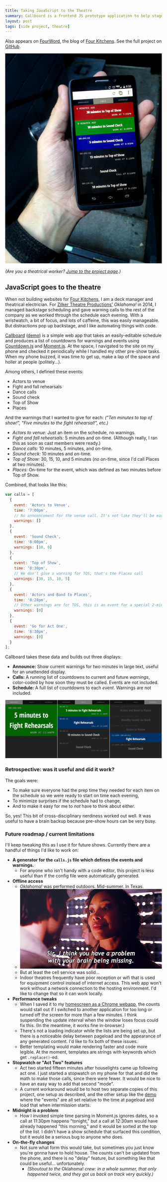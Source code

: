 ```yaml
---
title: Taking JavaScript to the Theatre
summary: Callboard is a frontend JS prototype application to help stage managers make preshow calls on a complex schedule.
layout: post
tags: [side project, theatre]
---
```


<!-- @TODO: UPDATE IMAGE SOURCES AND CITATION -->

<div class="callout">
Also appears on <a href="http://fourword.fourkitchens.com/article/callboard-javascript-goes-theatre">FourWord</a>, the blog of <a href="http://www.fourkitchens.com">Four Kitchens</a>. See the full project on <a href="https://github.com/tsmith512/callboard">GitHub</a>.
</div>

![Callboard][IMAGE]

_(Are you a theatrical worker? [Jump to the project page][CB].)_

## JavaScript goes to the theatre

When not building websites for [Four Kitchens][4K], I am a deck manager and
theatrical electrician. For [Zilker Theatre Productions'][ZTP] _Oklahoma!_ in
2014, I managed backstage scheduling and gave warning calls to the rest of
the company as we worked through the schedule each evening. With a wristwatch, a
bit of focus, and lots of caffeine, this was easily manageable. But distractions
pop up backstage, and I like automating things with code.

[Callboard][CB] ([demo][DEMO]) is a simple web app that takes an easily-editable
schedule and produces a list of countdowns for warnings and events using
[Countdown.js][CD] and [Moment.js][M]. At the space, I navigated to the site on
my phone and checked it periodically while I handled my other pre-show tasks.
When my phone buzzed, it was time to get up, make a lap of the space and holler
at people (politely...).

Among others, I defined these events:

- Actors to venue
- Fight and fall rehearsals
- Dance calls
- Sound check
- Top of Show
- Places

And the warnings that I wanted to give for each:
_("Ten minutes to top of show!", "Five minutes to the fight rehearsal!", etc.)_

- _Actors to venue:_ Just an item on the schedule, no warnings.
- _Fight and fall rehearsals:_ 5 minutes and on-time. (Although really, I ran
  this as soon as cast members were ready.)
- _Dance calls:_ 10 minutes, 5 minutes, and on-time.
- _Sound check:_ 10 minutes and on-time.
- _Top of Show:_ 30, 15, 10, and 5 minutes (_no_ on-time, since I'd call Places
  at two minutes).
- _Places:_ On-time for the event, which was defined as two minutes before Top
  of Show.

Combined, that looks like this:

``` js
var calls = [
  {
    event: 'Actors to Venue',
    time: '7:00pm',
    // No announcement for the venue call. It's not like they'll be early...
    warnings: []
  },
  {
    event: 'Sound Check',
    time: '8:00pm',
    warnings: [10, 0]
  },
  {
    event: 'Top of Show',
    time: '8:30pm',
    // We don't give a warning for TOS, that's the Places call
    warnings: [30, 15, 10, 5]
  },
  {
    event: 'Actors and Band to Places',
    time: '8:28pm',
    // Other warnings are for TOS, this is an event for a special 2-min warning
    warnings: [0]
  },
  {
    event: 'Go for Act One',
    time: '8:30pm',
    warnings: [0]
  }
];
```

Callboard takes these data and builds out three displays:

- **Announce:** Show current warnings for two minutes in large text, useful for
  an unattended display.
- **Calls:** A running list of countdowns to current and future _warnings_,
  color-coded by how soon they must be called. Events are not included.
- **Schedule:** A full list of countdowns to each _event_. Warnings are not
  included.

![Three displays][DISPLAY]


### Retrospective: was it useful and did it work?

The goals were:

- To make sure everyone had the prep time they needed for each item on the
  schedule so we were ready to start on time each evening,
- To minimize surprises if the schedule had to change,
- And to make it easy for me to _not_ have to think about either.

So, yes! This bit of cross-disciplinary nerdiness worked out well. It was useful
to have a brain backup because pre-show hours can be very busy.

### Future roadmap / current limitations

I'll keep tweaking this as I use it for future shows. Currently there are a
handful of things I'd like to work on:

- **A generator for the `calls.js` file which defines the events and warnings.**
  - For anyone who isn't handy with a code editor, this project is less useful
    than if the config file were automatically generated.
- **Offline access**
  - _Oklahoma!_ was performed outdoors. Mid-summer. In Texas.
  - ![Words of wisdom, or lack thereof][BRAIN]
  - But at least the cell service was solid...
  - Indoor theatres frequently have poor reception or wifi that is used for
    equipment control instead of internet access. This web app won't work
    without a network connection to the hosting environment. I'd like to change
    that so it can work locally.
- **Performance tweaks**
  - When I saved it to my [homescreen as a Chrome webapp][HOMESCREEN],
    the counts would stall out if I switched to another application for too
    long or turned off the screen for more than a few minutes. I think
    suspending the update interval when the window loses focus could fix this.
    (In the meantime, it works fine in-browser.)
  - There's not a loading indicator while the lists are being set up, but there
    is a noticeable delay between pageload and the appearance of any generated
    content. I'd like to fix both of these issues.
  - Better templating would make rendering faster and code more legible. At the
    moment, templates are strings with keywords which get `.replace()`-ed.
- **Stopwatch or "Act Two" features**
  - Act two started fifteen minutes after houselights came up following act one.
    I just started a stopwatch on my phone for that and did the math to make
    those calls, since there were fewer. It would be nice to have an easy way
    to add that second "mode".
  - A current workaround would be to host two separate copies of this project,
    one setup as described, and the other setup like the [demo][DEMO] where the
    "events" are all set relative to the time at pageload and load that when
    intermission starts.
- **Midnight is a problem**
  - How I invoked simple time parsing in Moment.js ignores dates, so a call at
    11:30pm happens "tonight," but a call at 12:30am would have already happened
    "this morning," and it would be sorted at the top of the list. I didn't have
    a show schedule that surfaced this condition, but it would be a serious bug
    to anyone who does.
- **On-the-fly changes**
  - Not sure what form this would take, but sometimes you just know you're gonna
    have to hold house. The counts can't be updated from the phone, and there is
    no "delay" feature, but something like that could be useful... unfortunately.
    - _(Shoutout to the_ Oklahoma! _crew: in a whole summer, that only happened
      twice, and they got us back on track very quickly.)_

[IMAGE]: callboard.jpg
[4K]: http://www.fourkitchens.com
[ZTP]: http://www.zilker.org
[CB]: http://www.github.com/tsmith512/callboard
[DEMO]: http://tsmith512.github.io/callboard
[CD]: http://countdownjs.org/
[M]: http://momentjs.com/
[DISPLAY]: displays.png
[R]: https://github.com/tsmith512/callboard/releases
[GH]: https://github.com/
[FORK]: https://help.github.com/articles/fork-a-repo
[TW]: http://twitter.com/tsmith512
[GHI]: https://github.com/tsmith512/callboard/issues/new
[HOMESCREEN]: https://developer.chrome.com/multidevice/android/installtohomescreen
[BRAIN]: brainmissing.jpg
